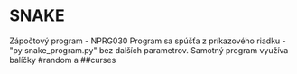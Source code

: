 # SNAKE
Zápočtový program - NPRG030
Program sa spúšťa z príkazového riadku - "py snake_program.py" bez dalších parametrov.
Samotný program využíva balíčky #random a ##curses
